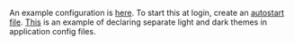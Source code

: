 An example configuration is [here](https://github.com/adityasz/theme-switcher/blob/master/.config/theme-switcher/config.yaml).
To start this at login, create an [autostart file](https://github.com/adityasz/theme-switcher/blob/master/.config/autostart/theme-switcher.desktop).
[This](https://github.com/adityasz/.dotfiles/blob/master/.config/kitty/kitty.conf) is an example of declaring separate light and dark themes in application config files.
